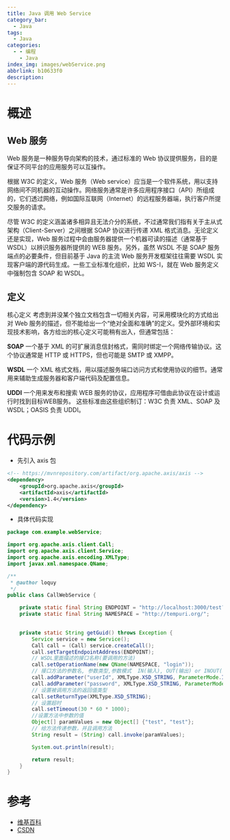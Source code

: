 ```yaml
---
title: Java 调用 Web Service
category_bar:
  - Java
tags:
  - Java
categories:
  - - 编程
    - Java
index_img: images/webService.png
abbrlink: b10633f0
description:
---
```

# 概述

## Web 服务

Web 服务是一种服务导向架构的技术，通过标准的 Web 协议提供服务，目的是保证不同平台的应用服务可以互操作。

根据 W3C 的定义，Web 服务（Web service）应当是一个软件系统，用以支持网络间不同机器的互动操作。网络服务通常是许多应用程序接口（API）所组成的，它们透过网络，例如国际互联网（Internet）的远程服务器端，执行客户所提交服务的请求。

尽管 W3C 的定义涵盖诸多相异且无法介分的系统，不过通常我们指有关于主从式架构（Client-Server）之间根据 SOAP 协议进行传递 XML 格式消息。无论定义还是实现，Web 服务过程中会由服务器提供一个机器可读的描述（通常基于 WSDL）以辨识服务器所提供的 WEB 服务。另外，虽然 WSDL 不是 SOAP 服务端点的必要条件，但目前基于 Java 的主流 Web 服务开发框架往往需要 WSDL 实现客户端的源代码生成。一些工业标准化组织，比如 WS-I，就在 Web 服务定义中强制包含 SOAP 和 WSDL。

## 定义

核心定义
考虑到并没某个独立文档包含一切相关内容，可采用模块化的方式给出对 Web 服务的描述，但不能给出一个“绝对全面和准确”的定义。受外部环境和实现技术影响，各方给出的核心定义可能稍有出入，但通常包括：

**SOAP**
一个基于 XML 的可扩展消息信封格式，需同时绑定一个网络传输协议。这个协议通常是 HTTP 或 HTTPS，但也可能是 SMTP 或 XMPP。

**WSDL**
一个 XML 格式文档，用以描述服务端口访问方式和使用协议的细节。通常用来辅助生成服务器和客户端代码及配置信息。

**UDDI**
一个用来发布和搜索 WEB 服务的协议，应用程序可借由此协议在设计或运行时找到目标WEB服务。
这些标准由这些组织制订：W3C 负责 XML、SOAP 及 WSDL；OASIS 负责 UDDI。

# 代码示例

- 先引入 axis 包

```xml
<!-- https://mvnrepository.com/artifact/org.apache.axis/axis -->
<dependency>
    <groupId>org.apache.axis</groupId>
    <artifactId>axis</artifactId>
    <version>1.4</version>
</dependency>

```

- 具体代码实现

```java
package com.example.webService;

import org.apache.axis.client.Call;
import org.apache.axis.client.Service;
import org.apache.axis.encoding.XMLType;
import javax.xml.namespace.QName;

/**
 * @author loquy
 */
public class CallWebService {

    private static final String ENDPOINT = "http://localhost:3000/test?wsdl";
    private static final String NAMESPACE = "http://tempuri.org/";
   

    private static String getGuid() throws Exception {
        Service service = new Service();
        Call call = (Call) service.createCall();
        call.setTargetEndpointAddress(ENDPOINT);
        // WSDL里面描述的接口名称(要调用的方法)
        call.setOperationName(new QName(NAMESPACE, "login"));
        // 接口方法的参数名, 参数类型,参数模式  IN(输入), OUT(输出) or INOUT(输入输出)
        call.addParameter("userId", XMLType.XSD_STRING, ParameterMode.IN);
        call.addParameter("password", XMLType.XSD_STRING, ParameterMode.IN);
        // 设置被调用方法的返回值类型
        call.setReturnType(XMLType.XSD_STRING);
        // 设置超时
        call.setTimeout(30 * 60 * 1000);
        //设置方法中参数的值
        Object[] paramValues = new Object[] {"test", "test"};
        // 给方法传递参数，并且调用方法
        String result = (String) call.invoke(paramValues);

        System.out.println(result);

        return result;
    }
}


```

# 参考

- [维基百科](https://zh.wikipedia.org/wiki/Web%E6%9C%8D%E5%8A%A1)
- [CSDN](https://blog.csdn.net/coolcoffee168/article/details/48490263)
